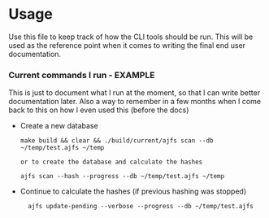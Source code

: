 # Usage

Use this file to keep track of how the CLI tools should be run. This will be used as the reference
point when it comes to writing the final end user documentation.

### Current commands I run - EXAMPLE

This is just to document what I run at the moment, so that I can write better documentation later.
Also a way to remember in a few months when I come back to this on how I even used this (before the docs)

-   Create a new database

        make build && clear && ./build/current/ajfs scan --db ~/temp/test.ajfs ~/temp

        or to create the database and calculate the hashes

        ajfs scan --hash --progress --db ~/temp/test.ajfs ~/temp

-   Continue to calculate the hashes (if previous hashing was stopped)

          ajfs update-pending --verbose --progress --db ~/temp/test.ajfs
